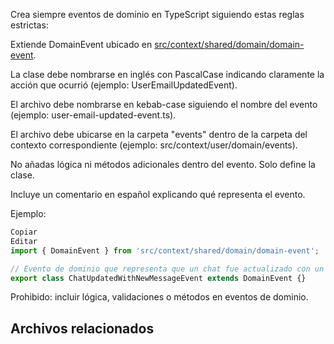Crea siempre eventos de dominio en TypeScript siguiendo estas reglas estrictas:

Extiende DomainEvent ubicado en [src/context/shared/domain/domain-event](../../src/context/shared/domain/domain-event.ts).

La clase debe nombrarse en inglés con PascalCase indicando claramente la acción que ocurrió (ejemplo: UserEmailUpdatedEvent).

El archivo debe nombrarse en kebab-case siguiendo el nombre del evento (ejemplo: user-email-updated-event.ts).

El archivo debe ubicarse en la carpeta "events" dentro de la carpeta del contexto correspondiente (ejemplo: src/context/user/domain/events).

No añadas lógica ni métodos adicionales dentro del evento. Solo define la clase.

Incluye un comentario en español explicando qué representa el evento.

Ejemplo:

```typescript
Copiar
Editar
import { DomainEvent } from 'src/context/shared/domain/domain-event';

// Evento de dominio que representa que un chat fue actualizado con un nuevo mensaje
export class ChatUpdatedWithNewMessageEvent extends DomainEvent {}
```

Prohibido: incluir lógica, validaciones o métodos en eventos de dominio.

## Archivos relacionados